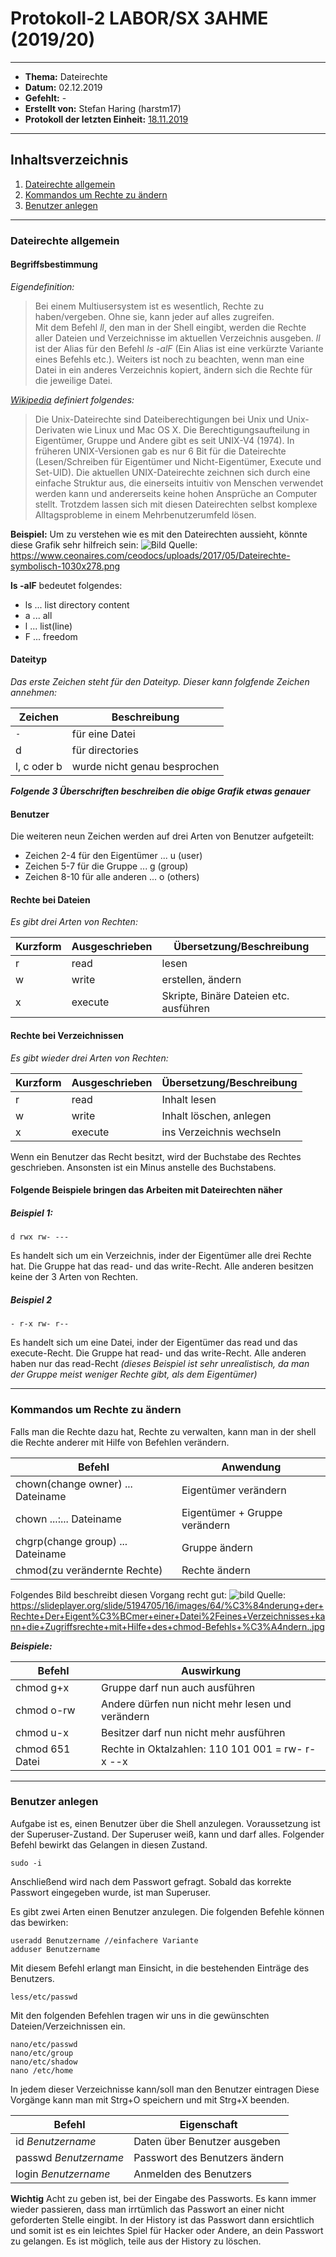 # Protokoll-2 LABOR/SX 3AHME (2019/20)

---------------------------------------------------------------------------------------------

* **Thema:** Dateirechte
* **Datum:** 02.12.2019
* **Gefehlt:** -
* **Erstellt von:** Stefan Haring (harstm17)
* **Protokoll der letzten Einheit:** [18.11.2019](https://github.com/HTLMechatronics/m17-3ahme-la1-sx/blob/harstm17/protokolle/protokoll-1_harstm17_2019-11-18_.md)

----------------------------------------------------------------------------------------------

## Inhaltsverzeichnis

1. [Dateirechte allgemein](#dateirechte-allgemein)
1. [Kommandos um Rechte zu ändern](#kommandos-um-rechte-zu-ändern)
2. [Benutzer anlegen](#benutzer-anlegen)
----------------------------------------------------------------------------------------------


### Dateirechte allgemein

#### Begriffsbestimmung
*Eigendefinition:*
>Bei einem Multiusersystem ist es wesentlich, Rechte zu haben/vergeben. Ohne sie, kann jeder auf alles zugreifen.  
Mit dem Befehl *ll*, den man in der Shell eingibt, werden die Rechte aller Dateien und Verzeichnisse im aktuellen Verzeichnis ausgeben. *ll* ist der Alias für den Befehl *ls -alF* (Ein Alias ist eine verkürzte Variante eines Befehls etc.).
Weiters ist noch zu beachten, wenn man eine Datei in ein anderes Verzeichnis kopiert, ändern sich die Rechte für die jeweilige Datei.

*[Wikipedia](https://de.wikipedia.org/wiki/Unix-Dateirechte) definiert folgendes:*
>Die Unix-Dateirechte sind Dateiberechtigungen bei Unix und Unix-Derivaten wie Linux und Mac OS X. Die Berechtigungsaufteilung in Eigentümer, Gruppe und Andere gibt es seit UNIX-V4 (1974). In früheren UNIX-Versionen gab es nur 6 Bit für die Dateirechte (Lesen/Schreiben für Eigentümer und Nicht-Eigentümer, Execute und Set-UID). Die aktuellen UNIX-Dateirechte zeichnen sich durch eine einfache Struktur aus, die einerseits intuitiv von Menschen verwendet werden kann und andererseits keine hohen Ansprüche an Computer stellt. Trotzdem lassen sich mit diesen Dateirechten selbst komplexe Alltagsprobleme in einem Mehrbenutzerumfeld lösen.

**Beispiel:**
Um zu verstehen wie es mit den Dateirechten aussieht, könnte diese Grafik sehr hilfreich sein:
![Bild](https://www.ceonaires.com/ceodocs/uploads/2017/05/Dateirechte-symbolisch-1030x278.png)
Quelle: https://www.ceonaires.com/ceodocs/uploads/2017/05/Dateirechte-symbolisch-1030x278.png



**ls -alF** bedeutet folgendes:
* ls ... list directory content
* a ... all
* l ... list(line)
* F ... freedom

#### Dateityp
*Das erste Zeichen steht für den Dateityp. Dieser kann folgfende Zeichen annehmen:*

Zeichen | Beschreibung
--------|-------------
`-` | für eine Datei
d | für directories 
l, c oder b | wurde nicht genau besprochen

***Folgende 3 Überschriften beschreiben die obige Grafik etwas genauer***

#### Benutzer
Die weiteren neun Zeichen werden auf drei Arten von Benutzer aufgeteilt:
* Zeichen 2-4 für den Eigentümer ... u (user)
* Zeichen 5-7 für die Gruppe ... g (group)
* Zeichen 8-10 für alle anderen ... o (others)

#### Rechte bei Dateien
*Es gibt drei Arten von Rechten:*

Kurzform | Ausgeschrieben | Übersetzung/Beschreibung
---------|----------------|-------------------------
r | read | lesen
w | write | erstellen, ändern
x | execute | Skripte, Binäre Dateien etc. ausführen

#### Rechte bei Verzeichnissen
*Es gibt wieder drei Arten von Rechten:*

Kurzform | Ausgeschrieben | Übersetzung/Beschreibung
---------|----------------|-------------------------
r | read | Inhalt lesen
w | write | Inhalt löschen, anlegen
x | execute | ins Verzeichnis wechseln

Wenn ein Benutzer das Recht besitzt, wird der Buchstabe des Rechtes geschrieben. Ansonsten ist ein Minus anstelle des Buchstabens.

#### Folgende Beispiele bringen das Arbeiten mit Dateirechten näher

##### Beispiel 1:
```
d rwx rw- ---
```
Es handelt sich um ein Verzeichnis, inder der Eigentümer alle drei Rechte hat.
Die Gruppe hat das read- und das write-Recht.
Alle anderen besitzen keine der 3 Arten von Rechten.

##### Beispiel 2
```
- r-x rw- r--
```
Es handelt sich um eine Datei, inder der Eigentümer das read und das execute-Recht.
Die Gruppe hat read- und das write-Recht.
Alle anderen haben nur das read-Recht
*(dieses Beispiel ist sehr unrealistisch, da man der Gruppe meist weniger Rechte gibt, als dem Eigentümer)*

----------------------------------------------------------------------------------------------

### Kommandos um Rechte zu ändern
Falls man die Rechte dazu hat, Rechte zu verwalten, kann man in der shell die Rechte anderer mit Hilfe von Befehlen verändern.

Befehl | Anwendung
-------|----------
chown(change owner) ... Dateiname | Eigentümer verändern
chown ...:... Dateiname | Eigentümer + Gruppe verändern
chgrp(change group) ... Dateiname | Gruppe ändern
chmod(zu verändernte Rechte) |Rechte ändern

Folgendes Bild beschreibt diesen Vorgang recht gut:
![bild](https://slideplayer.org/slide/5194705/16/images/64/%C3%84nderung+der+Rechte+Der+Eigent%C3%BCmer+einer+Datei%2Feines+Verzeichnisses+kann+die+Zugriffsrechte+mit+Hilfe+des+chmod-Befehls+%C3%A4ndern..jpg)
Quelle: https://slideplayer.org/slide/5194705/16/images/64/%C3%84nderung+der+Rechte+Der+Eigent%C3%BCmer+einer+Datei%2Feines+Verzeichnisses+kann+die+Zugriffsrechte+mit+Hilfe+des+chmod-Befehls+%C3%A4ndern..jpg

***Beispiele:***

Befehl | Auswirkung
-------|-------------
chmod g+x | Gruppe darf nun auch ausführen
chmod o-rw | Andere dürfen nun nicht mehr lesen und verändern
chmod u-x | Besitzer darf nun nicht mehr ausführen
chmod 651 Datei |  Rechte in Oktalzahlen: 110 101 001 = rw- r-x --x

----------------------------------------------------------------------------------------------

### Benutzer anlegen
Aufgabe ist es, einen Benutzer über die Shell anzulegen.
Voraussetzung ist der Superuser-Zustand. Der Superuser weiß, kann und darf alles.
Folgender Befehl bewirkt das Gelangen in diesen Zustand.
```
sudo -i 
```
Anschließend wird nach dem Passwort gefragt. Sobald das korrekte Passwort eingegeben wurde, ist man Superuser.

Es gibt zwei Arten einen Benutzer anzulegen. Die folgenden Befehle können das bewirken:
```
useradd Benutzername //einfachere Variante
adduser Benutzername
```
Mit diesem Befehl erlangt man Einsicht, in die bestehenden Einträge des Benutzers.
```
less/etc/passwd
```

Mit den folgenden Befehlen tragen wir uns in die gewünschten Dateien/Verzeichnissen ein.
```
nano/etc/passwd
nano/etc/group
nano/etc/shadow
nano /etc/home
```
In jedem dieser Verzeichnisse kann/soll man den Benutzer eintragen
Diese Vorgänge kann man mit Strg+O speichern und mit Strg+X beenden.


Befehl | Eigenschaft
------ | -----------
id *Benutzername* | Daten über Benutzer ausgeben
passwd *Benutzername* | Passwort des Benutzers ändern
login *Benutzername* | Anmelden des Benutzers

**Wichtig**
Acht zu geben ist, bei der Eingabe des Passworts.
Es kann immer wieder passieren, dass man irrtümlich das Passwort an einer nicht geforderten Stelle eingibt.
In der History ist das Passwort dann ersichtlich und somit ist es ein leichtes Spiel für Hacker oder Andere,
an dein Passwort zu gelangen. Es ist möglich, teile aus der History zu löschen.
